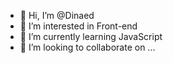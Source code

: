 - 👋 Hi, I’m @Dinaed
- 👀 I’m interested in Front-end
- 🌱 I’m currently learning JavaScript
- 💞️ I’m looking to collaborate on ...

<!---
Dinaed/Dinaed is a ✨ special ✨ repository because its `README.md` (this file) appears on your GitHub profile.
You can click the Preview link to take a look at your changes.
--->
